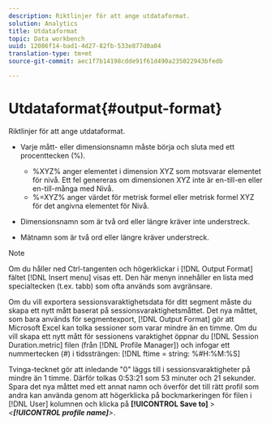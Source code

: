 ```yaml
---
description: Riktlinjer för att ange utdataformat.
solution: Analytics
title: Utdataformat
topic: Data workbench
uuid: 12086f14-bad1-4d27-82fb-533e877d0a04
translation-type: tm+mt
source-git-commit: aec1f7b14198cdde91f61d490a235022943bfedb

---
```



# Utdataformat{#output-format}

Riktlinjer för att ange utdataformat.

* Varje mått- eller dimensionsnamn måste börja och sluta med ett procenttecken (%).

   * %XYZ% anger elementet i dimension XYZ som motsvarar elementet för nivå. Ett fel genereras om dimensionen XYZ inte är en-till-en eller en-till-många med Nivå.
   * %=XYZ% anger värdet för metrisk formel eller metrisk formel XYZ för det angivna elementet för Nivå.

* Dimensionsnamn som är två ord eller längre kräver inte understreck.
* Mätnamn som är två ord eller längre kräver understreck.

>[!NOTE]
>
>Om du håller ned Ctrl-tangenten och högerklickar i [!DNL Output Format] fältet [!DNL Insert menu] visas ett. Den här menyn innehåller en lista med specialtecken (t.ex. tabb) som ofta används som avgränsare.

Om du vill exportera sessionsvaraktighetsdata för ditt segment måste du skapa ett nytt mått baserat på sessionsvaraktighetsmåttet. Det nya måttet, som bara används för segmentexport, [!DNL Output Format] gör att Microsoft Excel kan tolka sessioner som varar mindre än en timme. Om du vill skapa ett nytt mått för sessionens varaktighet öppnar du [!DNL Session Duration.metric] filen (från [!DNL Profile Manager]) och infogar ett nummertecken (#) i tidssträngen: [!DNL ftime = string: %#H:%M:%S]

Tvinga-tecknet gör att inledande &quot;0&quot; läggs till i sessionsvaraktigheter på mindre än 1 timme. Därför tolkas 0:53:21 som 53 minuter och 21 sekunder. Spara det nya måttet med ett annat namn och överför det till rätt profil som andra kan använda genom att högerklicka på bockmarkeringen för filen i [!DNL User] kolumnen och klicka på **[!UICONTROL Save to]** > *&lt;**[!UICONTROL profile name]**>*.
